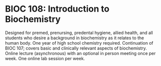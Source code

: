# BIOC 108: Introduction to Biochemistry

Designed for premed, prenursing, predental hygiene, allied health, and all students who desire a background in biochemistry as it relates to the human body. One year of high school chemistry required. Continuation of BIOC 107; covers basic and clinically relevant aspects of biochemistry. Online lecture (asynchronous) with an optional in person meeting once per week. One online lab session per week.